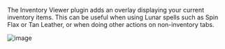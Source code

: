The Inventory Viewer plugin adds an overlay displaying your current inventory items. This can be useful when using Lunar spells such as Spin Flax or Tan Leather, or when doing other actions on non-inventory tabs.

![image](https://raw.githubusercontent.com/runelite/wiki/master/img/Inventory-Viewer-display.png)